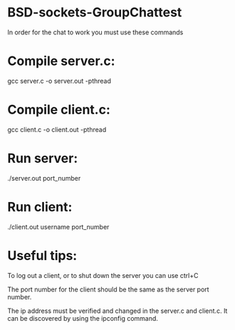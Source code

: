 # BSD-sockets-GroupChattest
In order for the chat to work you must use these commands
# Compile server.c:
 gcc server.c -o server.out -pthread
 # Compile client.c:
gcc client.c -o client.out -pthread
 # Run server:
 ./server.out port_number
 # Run client:
 ./client.out username port_number
 # Useful tips:
 To log out a client, or to shut down the server you can use ctrl+C
 
 The port number for the client should be the same as the server port number.
 
 The ip address must be verified and changed in the server.c and client.c.
 It can be discovered by using the ipconfig command.
